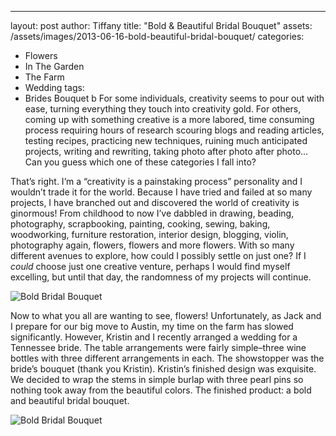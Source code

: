 ---
layout: post
author: Tiffany
title: "Bold & Beautiful Bridal Bouquet"
assets: /assets/images/2013-06-16-bold-beautiful-bridal-bouquet/
categories:
- Flowers
- In The Garden
- The Farm
- Wedding
tags:
- Brides Bouquet
b
For some individuals, creativity seems to pour out with ease, turning everything they touch into creativity gold. For others, coming up with something creative is a more labored, time consuming process requiring hours of research scouring blogs and reading articles, testing recipes, practicing new techniques, ruining much anticipated projects, writing and rewriting, taking photo after photo after photo… Can you guess which one of these categories I fall into?

That’s right. I’m a “creativity is a painstaking process” personality and I wouldn’t trade it for the world. Because I have tried and failed at so many projects, I have branched out and discovered the world of creativity is ginormous! From childhood to now I’ve dabbled in drawing, beading, photography, scrapbooking, painting, cooking, sewing, baking, woodworking, furniture restoration, interior design, blogging, violin, photography again, flowers, flowers and more flowers. With so many different avenues to explore, how could I possibly settle on just one? If I _could_ choose just one creative venture, perhaps I would find myself excelling, but until that day, the randomness of my projects will continue.

![Bold Bridal Bouquet]({{page.assets}}bold-beautiful-bridal-bouquet-1.jpg)

Now to what you all are wanting to see, flowers! Unfortunately, as Jack and I prepare for our big move to Austin, my time on the farm has slowed significantly. However, Kristin and I recently arranged a wedding for a Tennessee bride. The table arrangements were fairly simple–three wine bottles with three different arrangements in each. The showstopper was the bride’s bouquet (thank you Kristin). Kristin’s finished design was exquisite. We decided to wrap the stems in simple burlap with three pearl pins so nothing took away from the beautiful colors. The finished product: a bold and beautiful bridal bouquet.

![Bold Bridal Bouquet]({{page.assets}}bold-beautiful-bridal-bouquet-2.jpg)
